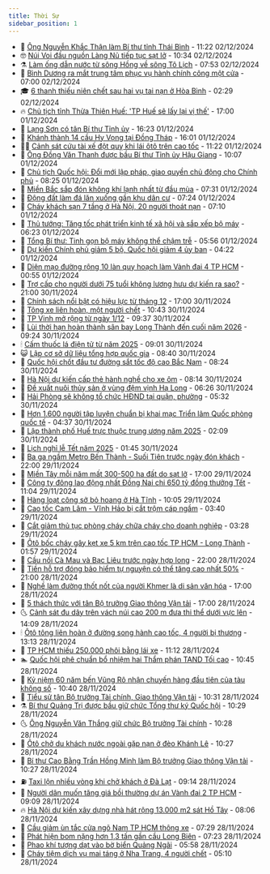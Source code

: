 ```yaml
---
title: Thời Sự
sidebar_position: 1
---
```


<!-- vnexpress-thoi-su:START -->
- 🦒 [Ông Nguyễn Khắc Thận làm Bí thư tỉnh Thái Bình](https://vnexpress.net/ong-nguyen-khac-than-lam-bi-thu-tinh-thai-binh-4822981.html) - 11:22 02/12/2024
- 🤓 [Núi Voi đầu nguồn Làng Nủ tiếp tục sạt lở](https://vnexpress.net/nui-voi-dau-nguon-lang-nu-tiep-tuc-sat-lo-4822952.html) - 10:34 02/12/2024
- ⚗️ [Làm ống dẫn nước từ sông Hồng về sông Tô Lịch](https://vnexpress.net/lam-ong-dan-nuoc-tu-song-hong-ve-song-to-lich-4822791.html) - 07:53 02/12/2024
- 🌊 [Bình Dương ra mắt trung tâm phục vụ hành chính công một cửa](https://vnexpress.net/binh-duong-ra-mat-trung-tam-phuc-vu-hanh-chinh-cong-mot-cua-4822794.html) - 07:00 02/12/2024
- 🎓 [6 thanh thiếu niên chết sau hai vụ tai nạn ở Hòa Bình](https://vnexpress.net/6-thanh-thieu-nien-chet-sau-hai-vu-tai-nan-o-hoa-binh-4822643.html) - 02:29 02/12/2024
- 🔥 [Chủ tịch tỉnh Thừa Thiên Huế: &#39;TP Huế sẽ lấy lại vị thế&#39;](https://vnexpress.net/chu-tich-tinh-thua-thien-hue-tp-hue-se-lay-lai-vi-the-4821432.html) - 17:00 01/12/2024
- 🦏 [Lạng Sơn có tân Bí thư Tỉnh ủy](https://vnexpress.net/lang-son-co-tan-bi-thu-tinh-uy-4822569.html) - 16:23 01/12/2024
- 👺 [Khánh thành 14 cầu Hy Vọng tại Đồng Tháp](https://vnexpress.net/khanh-thanh-14-cau-hy-vong-tai-dong-thap-4822376.html) - 16:01 01/12/2024
- 🧑‍🏫 [Cảnh sát cứu tài xế đột quỵ khi lái ôtô trên cao tốc](https://vnexpress.net/canh-sat-cuu-tai-xe-dot-quy-khi-lai-oto-tren-cao-toc-4822485.html) - 11:22 01/12/2024
- 🚦 [Ông Đồng Văn Thanh được bầu Bí thư Tỉnh ủy Hậu Giang](https://vnexpress.net/ong-dong-van-thanh-duoc-bau-bi-thu-tinh-uy-hau-giang-4822528.html) - 10:07 01/12/2024
- 🎉 [Chủ tịch Quốc hội: Đổi mới lập pháp, giao quyền chủ động cho Chính phủ](https://vnexpress.net/chu-tich-quoc-hoi-doi-moi-lap-phap-giao-quyen-chu-dong-cho-chinh-phu-4822469.html) - 08:25 01/12/2024
- 🦒 [Miền Bắc sắp đón không khí lạnh nhất từ đầu mùa](https://vnexpress.net/mien-bac-sap-don-khong-khi-lanh-nhat-tu-dau-mua-4822484.html) - 07:31 01/12/2024
- 🤗 [Động đất làm đá lăn xuống gần khu dân cư](https://vnexpress.net/dong-dat-lam-da-lan-xuong-gan-khu-dan-cu-4822462.html) - 07:24 01/12/2024
- 💼 [Cháy khách sạn 7 tầng ở Hà Nội, 20 người thoát nạn](https://vnexpress.net/chay-khach-san-7-tang-o-ha-noi-20-nguoi-thoat-nan-4822459.html) - 07:10 01/12/2024
- 🤩 [Thủ tướng: Tăng tốc phát triển kinh tế xã hội và sắp xếp bộ máy](https://vnexpress.net/thu-tuong-tang-toc-phat-trien-kinh-te-xa-hoi-va-sap-xep-bo-may-4822432.html) - 06:23 01/12/2024
- 🤡 [Tổng Bí thư: Tinh gọn bộ máy không thể chậm trễ](https://vnexpress.net/tong-bi-thu-tinh-gon-bo-may-khong-the-cham-tre-4822439.html) - 05:56 01/12/2024
- 💯 [Dự kiến Chính phủ giảm 5 bộ, Quốc hội giảm 4 ủy ban](https://vnexpress.net/du-kien-chinh-phu-giam-5-bo-quoc-hoi-giam-4-uy-ban-4822418.html) - 04:22 01/12/2024
- 👺 [Diện mạo đường rộng 10 làn quy hoạch làm Vành đai 4 TP HCM](https://vnexpress.net/dien-mao-duong-rong-10-lan-quy-hoach-lam-vanh-dai-4-tp-hcm-4820874.html) - 00:55 01/12/2024
- 🌮 [Trợ cấp cho người dưới 75 tuổi không lương hưu dự kiến ra sao?](https://vnexpress.net/tro-cap-cho-nguoi-duoi-75-tuoi-khong-luong-huu-du-kien-ra-sao-4822298.html) - 21:00 30/11/2024
- 🥸 [Chính sách nổi bật có hiệu lực từ tháng 12](https://vnexpress.net/chinh-sach-noi-bat-co-hieu-luc-tu-thang-12-4822240.html) - 17:00 30/11/2024
- 🐻 [Tông xe liên hoàn, một người chết](https://vnexpress.net/tong-xe-lien-hoan-mot-nguoi-chet-4822314.html) - 10:43 30/11/2024
- 👀 [TP Vinh mở rộng từ ngày 1/12](https://vnexpress.net/tp-vinh-mo-rong-tu-ngay-1-12-4822284.html) - 09:37 30/11/2024
- 🤔 [Lùi thời hạn hoàn thành sân bay Long Thành đến cuối năm 2026](https://vnexpress.net/lui-thoi-han-hoan-thanh-san-bay-long-thanh-den-cuoi-nam-2026-4822281.html) - 09:24 30/11/2024
- 🕯 [Cấm thuốc lá điện tử từ năm 2025](https://vnexpress.net/cam-thuoc-la-dien-tu-tu-nam-2025-4822280.html) - 09:01 30/11/2024
- 😺 [Lập cơ sở dữ liệu tổng hợp quốc gia](https://vnexpress.net/lap-co-so-du-lieu-tong-hop-quoc-gia-4822272.html) - 08:40 30/11/2024
- 🦆 [Quốc hội chốt đầu tư đường sắt tốc độ cao Bắc Nam](https://vnexpress.net/quoc-hoi-chot-dau-tu-duong-sat-toc-do-cao-bac-nam-4822255.html) - 08:24 30/11/2024
- 🧰 [Hà Nội dự kiến cấp thẻ hành nghề cho xe ôm](https://vnexpress.net/ha-noi-du-kien-cap-the-hanh-nghe-cho-xe-om-4822223.html) - 08:14 30/11/2024
- 🦍 [Đề xuất nuôi thủy sản ở vùng đệm vịnh Hạ Long](https://vnexpress.net/de-xuat-nuoi-thuy-san-o-vung-dem-vinh-ha-long-4822205.html) - 06:26 30/11/2024
- 🧰 [Hải Phòng sẽ không tổ chức HĐND tại quận, phường](https://vnexpress.net/hai-phong-se-khong-to-chuc-hdnd-tai-quan-phuong-4822156.html) - 05:32 30/11/2024
- 💃 [Hơn 1.600 người tập luyện chuẩn bị khai mạc Triển lãm Quốc phòng quốc tế](https://vnexpress.net/hon-1-600-nguoi-tap-luyen-chuan-bi-khai-mac-trien-lam-quoc-phong-quoc-te-4822195.html) - 04:37 30/11/2024
- 🧰 [Lập thành phố Huế trực thuộc trung ương năm 2025](https://vnexpress.net/lap-thanh-pho-hue-truc-thuoc-trung-uong-nam-2025-4822137.html) - 02:09 30/11/2024
- 🚀 [Lịch nghỉ lễ Tết năm 2025](https://vnexpress.net/lich-nghi-le-tet-nam-2025-4822069.html) - 01:45 30/11/2024
- 🎊 [Ba ga ngầm Metro Bến Thành - Suối Tiên trước ngày đón khách](https://vnexpress.net/ba-ga-ngam-metro-ben-thanh-suoi-tien-truoc-ngay-don-khach-4821640.html) - 22:00 29/11/2024
- 🤭 [Miền Tây mỗi năm mất 300-500 ha đất do sạt lở](https://vnexpress.net/mien-tay-moi-nam-mat-300-500-ha-dat-do-sat-lo-4822052.html) - 17:00 29/11/2024
- 🤗 [Công ty đông lao động nhất Đồng Nai chi 650 tỷ đồng thưởng Tết](https://vnexpress.net/cong-ty-dong-lao-dong-nhat-dong-nai-chi-650-ty-dong-thuong-tet-4822011.html) - 11:04 29/11/2024
- 🌈 [Hàng loạt công sở bỏ hoang ở Hà Tĩnh](https://vnexpress.net/hang-loat-cong-so-bo-hoang-o-ha-tinh-4821893.html) - 10:05 29/11/2024
- 🦣 [Cao tốc Cam Lâm - Vĩnh Hảo bị cắt trộm cáp ngầm](https://vnexpress.net/cao-toc-cam-lam-vinh-hao-bi-cat-trom-cap-ngam-4821750.html) - 03:40 29/11/2024
- 🎡 [Cắt giảm thủ tục phòng cháy chữa cháy cho doanh nghiệp](https://vnexpress.net/cat-giam-thu-tuc-phong-chay-chua-chay-cho-doanh-nghiep-4821754.html) - 03:28 29/11/2024
- 🦏 [Ôtô bốc cháy gây kẹt xe 5 km trên cao tốc TP HCM - Long Thành](https://vnexpress.net/oto-boc-chay-gay-ket-xe-5-km-tren-cao-toc-tp-hcm-long-thanh-4821742.html) - 01:57 29/11/2024
- 🎊 [Cầu nối Cà Mau và Bạc Liêu trước ngày hợp long](https://vnexpress.net/cau-noi-ca-mau-va-bac-lieu-truoc-ngay-hop-long-4820731.html) - 22:00 28/11/2024
- 🫶 [Tiền hỗ trợ đóng bảo hiểm tự nguyện có thể tăng cao nhất 50%](https://vnexpress.net/tien-ho-tro-dong-bao-hiem-tu-nguyen-co-the-tang-cao-nhat-50-4821412.html) - 21:00 28/11/2024
- 🤔 [Nghề làm đường thốt nốt của người Khmer là di sản văn hóa](https://vnexpress.net/nghe-lam-duong-thot-not-cua-nguoi-khmer-la-di-san-van-hoa-4821589.html) - 17:00 28/11/2024
- 🤠 [5 thách thức với tân Bộ trưởng Giao thông Vận tải](https://vnexpress.net/5-thach-thuc-voi-tan-bo-truong-giao-thong-van-tai-4821483.html) - 17:00 28/11/2024
- 🌜 [Cảnh sát đu dây trên vách núi cao 200 m đưa thi thể dưới vực lên](https://vnexpress.net/canh-sat-du-day-tren-vach-nui-cao-200-m-dua-thi-the-duoi-vuc-len-4821651.html) - 14:09 28/11/2024
- 🕯 [Ôtô tông liên hoàn ở đường song hành cao tốc, 4 người bị thương](https://vnexpress.net/oto-tong-lien-hoan-o-duong-song-hanh-cao-toc-4-nguoi-bi-thuong-4821647.html) - 13:13 28/11/2024
- 🤔 [TP HCM thiếu 250.000 phôi bằng lái xe](https://vnexpress.net/tp-hcm-thieu-250-000-phoi-bang-lai-xe-4821615.html) - 11:12 28/11/2024
- 🏊 [Quốc hội phê chuẩn bổ nhiệm hai Thẩm phán TAND Tối cao](https://vnexpress.net/quoc-hoi-phe-chuan-bo-nhiem-hai-tham-phan-tand-toi-cao-4821507.html) - 10:45 28/11/2024
- 🌮 [Kỷ niệm 60 năm bến Vũng Rô nhận chuyến hàng đầu tiên của tàu không số](https://vnexpress.net/ky-niem-60-nam-ben-vung-ro-nhan-chuyen-hang-dau-tien-cua-tau-khong-so-4821583.html) - 10:40 28/11/2024
- 🫣 [Tiểu sử tân Bộ trưởng Tài chính, Giao thông Vận tải](https://vnexpress.net/tieu-su-tan-bo-truong-tai-chinh-giao-thong-van-tai-4821448.html) - 10:31 28/11/2024
- ⚗️ [Bí thư Quảng Trị được bầu giữ chức Tổng thư ký Quốc hội](https://vnexpress.net/bi-thu-quang-tri-duoc-bau-giu-chuc-tong-thu-ky-quoc-hoi-4805988.html) - 10:29 28/11/2024
- 🌜 [Ông Nguyễn Văn Thắng giữ chức Bộ trưởng Tài chính](https://vnexpress.net/ong-nguyen-van-thang-giu-chuc-bo-truong-tai-chinh-4820550.html) - 10:28 28/11/2024
- 🌁 [Ôtô chở du khách nước ngoài gặp nạn ở đèo Khánh Lê](https://vnexpress.net/oto-cho-du-khach-nuoc-ngoai-gap-nan-o-deo-khanh-le-4821598.html) - 10:27 28/11/2024
- 🐲 [Bí thư Cao Bằng Trần Hồng Minh làm Bộ trưởng Giao thông Vận tải](https://vnexpress.net/bi-thu-cao-bang-tran-hong-minh-lam-bo-truong-giao-thong-van-tai-4820571.html) - 10:27 28/11/2024
- ⛽️ [Taxi lộn nhiều vòng khi chở khách ở Đà Lạt](https://vnexpress.net/taxi-lon-nhieu-vong-khi-cho-khach-o-da-lat-4821515.html) - 09:14 28/11/2024
- 🗽 [Người dân muốn tăng giá bồi thường dự án Vành đai 2 TP HCM](https://vnexpress.net/nguoi-dan-muon-tang-gia-boi-thuong-du-an-vanh-dai-2-tp-hcm-4821540.html) - 09:09 28/11/2024
- 🔥 [Hà Nội dự kiến xây dựng nhà hát rộng 13.000 m2 sát Hồ Tây](https://vnexpress.net/ha-noi-du-kien-xay-dung-nha-hat-rong-13-000-m2-sat-ho-tay-4821450.html) - 08:06 28/11/2024
- 💯 [Cầu giảm ùn tắc cửa ngõ Nam TP HCM thông xe](https://vnexpress.net/cau-giam-un-tac-cua-ngo-nam-tp-hcm-thong-xe-4821453.html) - 07:29 28/11/2024
- 🦆 [Phát hiện bom nặng hơn 1,3 tấn gần cầu Long Biên](https://vnexpress.net/phat-hien-bom-nang-hon-1-3-tan-gan-cau-long-bien-4821467.html) - 07:23 28/11/2024
- 🫣 [Phao khí tượng dạt vào bờ biển Quảng Ngãi](https://vnexpress.net/phao-khi-tuong-dat-vao-bo-bien-quang-ngai-4821428.html) - 05:58 28/11/2024
- 🤡 [Cháy tiệm dịch vụ mai táng ở Nha Trang, 4 người chết](https://vnexpress.net/chay-tiem-dich-vu-mai-tang-o-nha-trang-4-nguoi-chet-4821429.html) - 05:10 28/11/2024<!-- vnexpress-thoi-su:END -->